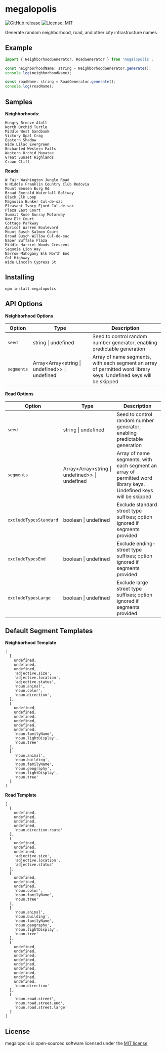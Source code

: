 # megalopolis

[![GitHub release](https://img.shields.io/github/release/rwampler/megalopolis.svg)](https://github.com/rwampler/megalopolis/releases/)
[![License: MIT](https://img.shields.io/badge/License-MIT-green.svg)](https://opensource.org/licenses/MIT)

Generate random neighborhood, road, and other city infrastructure names

## Example

```js
import { NeighborhoodGenerator, RoadGenerator } from 'megalopolis';

const neighborhoodName: string = NeighborhoodGenerator.generate();
console.log(neighborhoodName);

const roadName: string = RoadGenerator.generate();
console.log(roadName);
```

## Samples

**Neighborhoods:**

```
Hungry Bronze Atoll
North Orchid Turtle
Middle West Sandbank
Victory Opal Crag
Eastern Shadow
Wide Lilac Evergreen
Enchanted Western Falls
Western Orchid Manatee
Great Sunset Highlands
Crown Cliff
```

**Roads:**

```
W Fair Washington Jungle Road
N Middle Franklin Country Club Rodovia
Mount Bensen Burg Rd
Broad Emerald Waterfall Beltway
Black Elk Loop
Magnolia Bunker Cul-de-sac
Pleasant Ivory Fjord Cul-de-sac
Plaza East Court
Summit Rose Sunray Motorway
New Elk Court
Cottage Parkway
Apricot Warren Boulevard
Mount Busch Salmon Court
Broad Busch Willow Cul-de-sac
Naper Buffalo Plaza
Middle Harriet Woods Crescent
Sequoia Lion Way
Narrow Mahogany Elk North End
Col Highway
Wide Lincoln Cypress St
```

## Installing

```
npm install megalopolis
```

## API Options

**Neighborhood Options**

|Option     | Type                                                   | Description                                                                                                       |
|-----------|--------------------------------------------------------|-------------------------------------------------------------------------------------------------------------------|
|`seed`     | string &#124; undefined                                | Seed to control random number generator, enabling predictable generation                                          |
|`segments` | Array<Array<string &#124; undefined>> &#124; undefined | Array of name segments, with each segment an array of permitted word library keys. Undefined keys will be skipped |

**Road Options**

|Option     | Type                                                   | Description                                                                                                       |
|-----------|--------------------------------------------------------|-------------------------------------------------------------------------------------------------------------------|
|`seed`     | string &#124; undefined                                | Seed to control random number generator, enabling predictable generation                                          |
|`segments` | Array<Array<string &#124; undefined>> &#124; undefined | Array of name segments, with each segment an array of permitted word library keys. Undefined keys will be skipped |
|`excludeTypesStandard` | boolean &#124; undefined | Exclude standard street type suffixes; option ignored if segments provided |
|`excludeTypesEnd`      | boolean &#124; undefined | Exclude ending-street type suffixes; option ignored if segments provided |
|`excludeTypesLarge`    | boolean &#124; undefined | Exclude large street type suffixes; option ignored if segments provided |


## Default Segment Templates

**Neighborhood Template**

```
[
  [
    undefined,
    undefined,
    undefined,
    'adjective.size',
    'adjective.location',
    'adjective.status',
    'noun.animal',
    'noun.color',
    'noun.direction',
  ],
  [
    undefined,
    undefined,
    undefined,
    undefined,
    undefined,
    undefined,
    'noun.familyName',
    'noun.lightDisplay',
    'noun.tree'
  ],
  [
    'noun.animal',
    'noun.building',
    'noun.familyName',
    'noun.geography',
    'noun.lightDisplay',
    'noun.tree'
  ]
]
```

**Road Template**

```
[
  [
    undefined,
    undefined,
    undefined,
    undefined,
    'noun.direction.route'
  ],
  [
    undefined,
    undefined,
    undefined,
    'adjective.size',
    'adjective.location',
    'adjective.status'
  ],
  [
    undefined,
    undefined,
    undefined,
    'noun.color',
    'noun.familyName',
    'noun.tree'
  ],
  [
    'noun.animal',
    'noun.building',
    'noun.familyName',
    'noun.geography',
    'noun.lightDisplay',
    'noun.tree'
  ],
  [
    undefined,
    undefined,
    undefined,
    undefined,
    undefined,
    undefined,
    undefined,
    undefined,
    undefined,
    'noun.direction'
  ],
  [
    'noun.road.street',
    'noun.road.street.end',
    'noun.road.street.large'
  ]
]
```

## License

megalopolis is open-sourced software licensed under the [MIT license](http://opensource.org/licenses/MIT)

